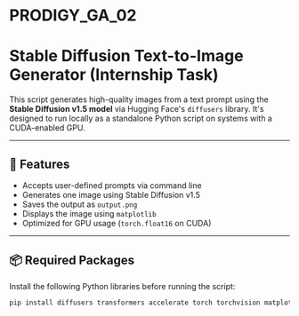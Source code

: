 # PRODIGY_GA_02
# Stable Diffusion Text-to-Image Generator (Internship Task)

This script generates high-quality images from a text prompt using the **Stable Diffusion v1.5 model** via Hugging Face's `diffusers` library. It's designed to run locally as a standalone Python script on systems with a CUDA-enabled GPU.

---

## 🚀 Features

- Accepts user-defined prompts via command line
- Generates one image using Stable Diffusion v1.5
- Saves the output as `output.png`
- Displays the image using `matplotlib`
- Optimized for GPU usage (`torch.float16` on CUDA)

---

## 📦 Required Packages

Install the following Python libraries before running the script:

```bash
pip install diffusers transformers accelerate torch torchvision matplotlib

